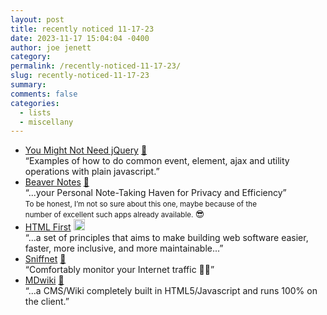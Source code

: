 ```yaml
---
layout: post
title: recently noticed 11-17-23
date: 2023-11-17 15:04:04 -0400
author: joe jenett
category: 
permalink: /recently-noticed-11-17-23/
slug: recently-noticed-11-17-23
summary: 
comments: false
categories:
  - lists
  - miscellany
---
```

<ul class="links">
	<li><a title="You Might Not Need jQuery" href="https://youmightnotneedjquery.com/">You Might Not Need jQuery</a> <a href="https://pinboard.in/u:cothrun">📌</a><br>“Examples of how to do common event, element, ajax and utility operations with plain javascript.”</li>
	<li><a title="Beaver Notes" href="https://beavernotes.com/">Beaver Notes</a> <a href="https://pinboard.in/u:tdjones">📌</a><br>“...your Personal Note-Taking Haven for Privacy and Efficiency”<br><small>To be honest, I’m not so sure about this one, maybe because of the<br> number of excellent such apps already available. </small> 😎</li>
	<li><a title="HTML First" href="https://html-first.com/">HTML First</a> <a class="normaltext" title="source" href="https://news.ycombinator.com/user?id=tonyennis"><img src="https://iwebthings.joejenett.com/images/left-arrow.png" alt="" width="18"></a><br>“...a set of principles that aims to make building web software easier, faster, more inclusive, and more maintainable...”</li>
	<li><a title="Sniffnet" href="https://sniffnet.net/">Sniffnet</a> <a href="https://pinboard.in/u:zero1infinity">📌</a><br>“Comfortably monitor your Internet traffic 🕵️‍♂️”</li>
	<li><a title="MDwiki" href="https://dynalon.github.io/mdwiki/">MDwiki</a> <a href="https://pinboard.in/u:kme">📌</a><br>“...a CMS/Wiki completely built in HTML5/Javascript and runs 100% on the client.”</li>
</ul>

<a style="display:none;" href="https://brid.gy/publish/mastodon"><small>(cross-posted to mastodon)</small></a>